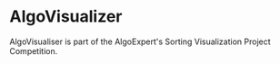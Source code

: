 # AlgoVisualizer 

AlgoVisualiser is part of the AlgoExpert's Sorting Visualization Project Competition.